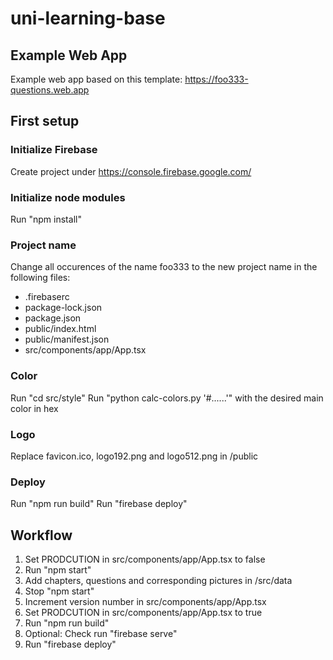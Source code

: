 # uni-learning-base

## Example Web App
Example web app based on this template: https://foo333-questions.web.app

## First setup
### Initialize Firebase
Create project under https://console.firebase.google.com/

### Initialize node modules
Run "npm install"

### Project name
Change all occurences of the name foo333 to the new project name in the following files:
- .firebaserc
- package-lock.json
- package.json
- public/index.html
- public/manifest.json
- src/components/app/App.tsx

### Color
Run "cd src/style"
Run "python calc-colors.py '#......'" with the desired main color in hex

### Logo
Replace favicon.ico, logo192.png and logo512.png in /public

### Deploy
Run "npm run build"
Run "firebase deploy"


## Workflow
1. Set PRODCUTION in src/components/app/App.tsx to false
2. Run "npm start"
3. Add chapters, questions and corresponding pictures in /src/data
4. Stop "npm start"
5. Increment version number in src/components/app/App.tsx
6. Set PRODCUTION in src/components/app/App.tsx to true
7. Run "npm run build"
8. Optional: Check run "firebase serve"
9. Run "firebase deploy"
